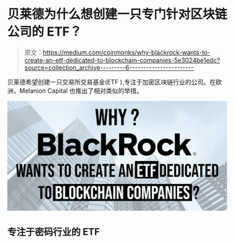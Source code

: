 # 贝莱德为什么想创建一只专门针对区块链公司的 ETF？

> 原文：<https://medium.com/coinmonks/why-blackrock-wants-to-create-an-etf-dedicated-to-blockchain-companies-5e3024be1edc?source=collection_archive---------6----------------------->

贝莱德希望创建一只交易所交易基金(ETF ),专注于加密区块链行业的公司。在欧洲，Melanion Capital 也推出了相对类似的举措。

![](img/ca3d67c03aa7a9fd2578eccf9f5b783c.png)

## 专注于密码行业的 ETF